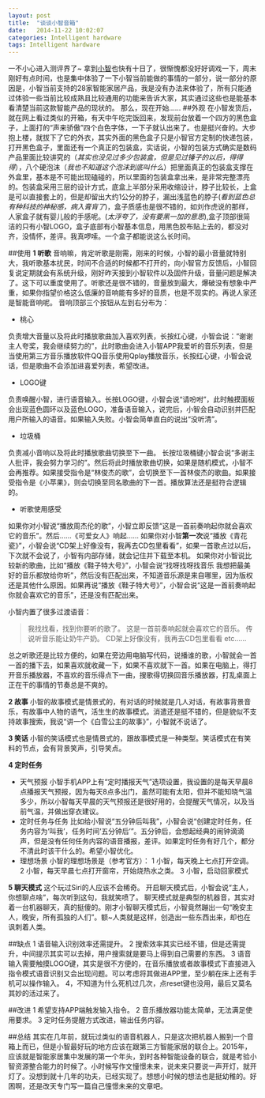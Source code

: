 ```yaml
---
layout: post
title:  "谈谈小智音箱"
date:   2014-11-22 10:02:07
categories: Intelligent hardware
tags: Intelligent hardware
---
```

一不小心进入测评界了~
拿到[小智](http://www.smallzhi.com/)也快有十日了，很惭愧都没好好调戏一下，周末刚好有点时间，也是集中体验了一下小智当前能做的事情的一部分，说一部分的原因是，小智当前支持的28家智能家居产品，我是没有办法来体验了，所有只能通过体验一些当前比较成熟且比较通用的功能来告诉大家，其实通过这些也是能基本看清楚当前这款智能产品的现状的。
那么，现在开始......
##外观
在小智发货后，就在网上看过类似的开箱，有天中午吃完饭回来，发现前台放着一个四方的黑色盒子，上面打的“声来骄傲”四个白色字体，一下子就认出来了。也是挺兴奋的。大步抱上楼，就拔下了它的外衣，其实外面的黑色盒子只是小智官方定制的快递包装，打开黑色盒子，里面还有一个真正的包装盒，实话说，小智的包装方式确实是数码产品里面比较讲究的（*其实也没见过多少包装盒，但是见过锤子的以后，得得得*），八个硬泡沫（*我也不知道这个泡沫到底叫什么*）把里面真正的包装盒支撑在外盒里，基本是不可能出现磕碰的，所以里面的包装盒拿出来，是非常完整漂亮的。包装盒采用三层的设计方式，底盒上半部分采用收缩设计，脖子比较长，上盒是可以直接套上的，但是却留出大约1公分的脖子，漏出浅蓝色的脖子(*看到蓝色总有种科技的神秘感，病入膏肓了*)，盒子质感也是很不错的，如刘作虎说的那样，人家盒子就有婴儿般的手感呢。(*太浮夸了，没有要黑一加的意思*),盒子顶部很简洁的只有小智LOGO，盒子底部有小智基本信息，用黑色胶布贴上去的，都没对齐，没情怀，差评。我真啰嗦。一个盒子都能说这么长时间。

##使用
**1  听歌**
音响嘛，肯定听歌是刚需，刚来的时候，小智的最小音量就特别大，我听歌基本扰民，时间不合适的时候都不打开的，向小智官方反馈后，小智回复说定期就会有系统升级，刚好昨天接到小智软件以及固件升级，音量问题是解决了。这下可以重度使用了。听歌还是很不错的，音量放到最大，爆破没有想象中严重，如果你指望价格这么低廉的音响能有多好的音质，也是不现实的。再说人家还是智能音响呢。
音响顶部三个按钮从左到右分布为：
* 桃心 

负责增大音量以及将此时播放歌曲加入喜欢列表，长按红心键，小智会说：“谢谢主人夸奖，我会继续努力的”，此时歌曲会进入小智APP我爱听的音乐列表，但是当使用第三方音乐播放软件QQ音乐使用Qplay播放音乐，长按红心键，小智会说话，但是歌曲不会添加进喜爱列表，希望改进。
* LOGO键

负责唤醒小智，进行语音输入。长按LOGO键，小智会说“请吩咐”，此时触摸面板会出现蓝色圆环以及蓝色LOGO，准备语音输入，说完后，小智会自动识别并匹配用户所输入的语音。如果输入失败。小智会简单直白的说出“没听清”。
* 垃圾桶

负责减小音响以及将此时播放歌曲切换至下一曲。
长按垃圾桶键小智会说“多谢主人批评，我会努力学习的”。然后将此时播放歌曲切换，如果是随机模式，小智不会再推荐。如果接受指令是“林俊杰的歌”，会切换至下一首林俊杰的歌曲。如果接受指令是《小苹果》，则会切换至同名歌曲的下一首。播放算法还是挺符合逻辑的。

*  听歌使用感受

如果你对小智说“播放周杰伦的歌”，小智立即反馈“这是一首前奏响起你就会喜欢它的音乐”。然后......《可爱女人》响起......
如果你对小智**第一次**说“播放《青花瓷》”，小智会说“CD架上好像没有，我再去CD包里看看”，如果一首歌点过以后，下次就不会说了，小智有内部存储，就会记住并下载至本机。
如果你对小智说比较新的歌曲，比如“播放《鞋子特大号》”，小智会说“找呀找呀找音乐   我想把最美好的音乐都放给你听”，然后没有匹配出来，不知道音乐源是来自哪里，因为版权还是其他什么原因。如果再说“播放《鞋子特大号》”，小智会说“这是一首前奏响起你就会喜欢它的音乐”，还是没有匹配出来。

小智内置了很多过渡语音：
> 我找找看，找到你要听的歌了。
这是一首前奏响起就会喜欢它的音乐。
传说听音乐能让奶牛产奶。
CD架上好像没有，我再去CD包里看看
etc......

总之听歌还是比较方便的，如果在旁边用电脑写代码，说播谁的歌，小智就会一首一首的播下去，如果喜欢就收藏一下，如果不喜欢就下一首。如果在电脑上，得打开音乐播放器，不喜欢的音乐得点下一曲，搜歌得切换回音乐播放器，打乱桌面上正在干的事情的节奏总是不爽的。

**2  故事**
小智的故事模式是情景式的，有对话的时候就是几人对话，有故事背景音乐，有故事中人物的语气，活生生的故事模式。消遣还是挺不错的，但是貌似不支持故事搜索，我说“讲一个《白雪公主的故事》”，小智就不说话了。


**3  笑话**
小智的笑话模式也是情景式的，跟故事模式是一种类型。笑话模式在有笑料的节点，会有背景笑声，引导笑点。


**4  定时任务**
* 天气预报
小智手机APP上有“定时播报天气”选项设置，我设置的是每天早晨8点播报天气预报，因为每天8点多出门，虽然可能有太阳，但并不能知晓气温多少，所以小智每天早晨的天气预报还是很好用的，会提醒天气情况，以及当前气温，并做出穿衣建议。
* 定时任务与任务
比如给小智说“五分钟后叫我”，小智会说“创建定时任务，任务内容为‘叫我’，任务时间‘五分钟后’”。五分钟后，会想起经典的闹钟滴滴声，但是没有任何任务内容的语音播报，差评。如果定时任务有好几个，都分不清此时该干什么的。希望小智优化。
* 理想场景
小智的理想场景是（参考官方）：
1 小智，每天晚上七点打开空调。
2 小智，每天早晨七点打开窗帘，开始烧热水之类。
3 小智，启动回家模式

**5  聊天模式**
这个玩过Siri的人应该不会稀奇。
开启聊天模式后，小智会说“主人，你想聊点啥”，每次听到这句，我就笑喷了。
聊天模式就是典型的机器音，其实对着一台机器聊天，真的挺傻的。刚才小智聊天模式后，小智竟然蹦出一句“晚安主人，晚安，所有孤独的人们”。额~人类就是这样，创造出一些东西出来，却也在讽刺着人类。

##缺点
1 语音输入识别效率还需提升。
2 搜索效率其实已经不错，但是还需提升，中间提示其实可以去掉，用户搜索就是要马上得到自己需要的东西。
3 语音输入需要触摸LOGO键，其实是很不方便的，在音乐播放或者故事模式下直接进入指令模式语音识别又会出现问题。可以考虑将其做进APP里，至少躺在床上还有手机可以操作输入。
4，不知道为什么死机过几次，点reset键也没用，最后又莫名其妙的活过来了。

##改进
1 希望支持APP端触发输入指令。
2 音乐播放器功能太简单，无法满足使用要求。
3 定时任务提醒方式改进，输出任务内容。

##总结
其实在几年前，就玩过类似的语音机器人，只是这次把机器人搬到一个音箱上而已，但是小智最好玩的地方应该在跟第三方智能家居的联合上。2015年，应该就是智能家居集中发展的第一个年头，到时各种智能设备的联合，就是考验小智资源整合能力的时候了。小时候写作文憧憬未来，说未来只要说一声开灯，就开灯了。没想到就十几年的功夫，已经实现了。想想小时候的想法也是挺幼稚的。好困啊，还是改天专门写一篇自己憧憬未来的文章吧。
